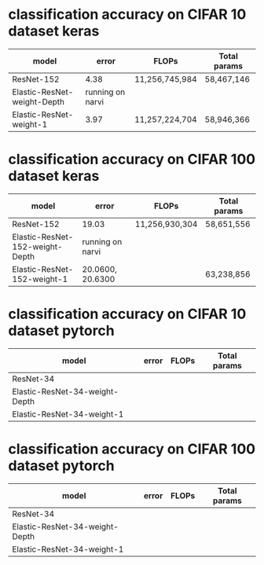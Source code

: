 # classification accuracy on **CIFAR 10** dataset **keras**

model                                  | error               |     FLOPs                                | Total params      
---------------------------------------| ------------------- | ---------------------------------------- | -------------------- 
ResNet-152                             |     4.38            |     11,256,745,984                       |   58,467,146    
Elastic-ResNet-weight-Depth            |   running on narvi  |                                          |            
Elastic-ResNet-weight-1                |     3.97            |     11,257,224,704                       |   58,946,366 



# classification accuracy on **CIFAR 100** dataset **keras**

model                                  | error               |     FLOPs                                | Total params      
---------------------------------------| ------------------- | ---------------------------------------- | ---------------------- 
ResNet-152                             |     19.03           |     11,256,930,304                         |  58,651,556     
Elastic-ResNet-152-weight-Depth         |  running on narvi   |                                          |            
Elastic-ResNet-152-weight-1             |  20.0600, 20.6300  |                                          |    63,238,856





# classification accuracy on **CIFAR 10** dataset **pytorch**

model                                  | error               |     FLOPs                                | Total params      
---------------------------------------| ------------------- | ---------------------------------------- | -------------------- 
ResNet-34                             |                      |                                         |     
Elastic-ResNet-34-weight-Depth            |                     |                                         |            
Elastic-ResNet-34-weight-1                |                    |                                           |    



# classification accuracy on **CIFAR 100** dataset **pytorch**

model                                  | error               |     FLOPs                                | Total params      
---------------------------------------| ------------------- | ---------------------------------------- | ---------------------- 
ResNet-34                             |                      |                                          |      
Elastic-ResNet-34-weight-Depth         |                     |                                           |            
Elastic-ResNet-34-weight-1             |                     |                                          |    